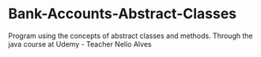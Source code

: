 # Bank-Accounts-Abstract-Classes

Program using the concepts of abstract classes and methods. Through the java course at Udemy - Teacher Nelio Alves
